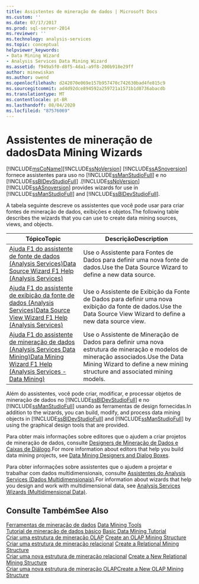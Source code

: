 ```yaml
---
title: Assistentes de mineração de dados | Microsoft Docs
ms.custom: ''
ms.date: 07/17/2017
ms.prod: sql-server-2014
ms.reviewer: ''
ms.technology: analysis-services
ms.topic: conceptual
helpviewer_keywords:
- Data Mining Wizard
- Analysis Services Data Mining Wizard
ms.assetid: f949a5f0-d8f5-4da1-a9f8-200b918e29ff
author: minewiskan
ms.author: owend
ms.openlocfilehash: d242070e069e157b957470c742630bad4fe815c9
ms.sourcegitcommit: ad4d92dce894592a259721a1571b1d8736abacdb
ms.translationtype: MT
ms.contentlocale: pt-BR
ms.lasthandoff: 08/04/2020
ms.locfileid: "87576069"
---
```

# <a name="data-mining-wizards"></a><span data-ttu-id="2421a-102">Assistentes de mineração de dados</span><span class="sxs-lookup"><span data-stu-id="2421a-102">Data Mining Wizards</span></span>
  [!INCLUDE[msCoName](../includes/msconame-md.md)]<span data-ttu-id="2421a-103">[!INCLUDE[ssNoVersion](../includes/ssnoversion-md.md)] [!INCLUDE[ssASnoversion](../includes/ssasnoversion-md.md)] fornece assistentes para uso no [!INCLUDE[ssManStudioFull](../includes/ssmanstudiofull-md.md)] e no [!INCLUDE[ssBIDevStudioFull](../includes/ssbidevstudiofull-md.md)] .</span><span class="sxs-lookup"><span data-stu-id="2421a-103">[!INCLUDE[ssNoVersion](../includes/ssnoversion-md.md)] [!INCLUDE[ssASnoversion](../includes/ssasnoversion-md.md)] provides wizards for use in [!INCLUDE[ssManStudioFull](../includes/ssmanstudiofull-md.md)] and [!INCLUDE[ssBIDevStudioFull](../includes/ssbidevstudiofull-md.md)].</span></span>  
  
 <span data-ttu-id="2421a-104">A tabela seguinte descreve os assistentes que você pode usar para criar fontes de mineração de dados, exibições e objetos.</span><span class="sxs-lookup"><span data-stu-id="2421a-104">The following table describes the wizards that you can use to create data mining sources, views, and objects.</span></span>  
  
|<span data-ttu-id="2421a-105">Tópico</span><span class="sxs-lookup"><span data-stu-id="2421a-105">Topic</span></span>|<span data-ttu-id="2421a-106">Descrição</span><span class="sxs-lookup"><span data-stu-id="2421a-106">Description</span></span>|  
|-----------|-----------------|  
|[<span data-ttu-id="2421a-107">Ajuda F1 do assistente de fonte de dados &#40;Analysis Services&#41;</span><span class="sxs-lookup"><span data-stu-id="2421a-107">Data Source Wizard F1 Help &#40;Analysis Services&#41;</span></span>](data-source-wizard-f1-help-analysis-services.md)|<span data-ttu-id="2421a-108">Use o Assistente para Fontes de Dados para definir uma nova fonte de dados.</span><span class="sxs-lookup"><span data-stu-id="2421a-108">Use the Data Source Wizard to define a new data source.</span></span>|  
|[<span data-ttu-id="2421a-109">Ajuda F1 do assistente de exibição da fonte de dados &#40;Analysis Services&#41;</span><span class="sxs-lookup"><span data-stu-id="2421a-109">Data Source View Wizard F1 Help &#40;Analysis Services&#41;</span></span>](data-source-view-wizard-f1-help-analysis-services.md)|<span data-ttu-id="2421a-110">Use o Assistente de Exibição da Fonte de Dados para definir uma nova exibição da fonte de dados.</span><span class="sxs-lookup"><span data-stu-id="2421a-110">Use the Data Source View Wizard to define a new data source view.</span></span>|  
|[<span data-ttu-id="2421a-111">Ajuda F1 do assistente de mineração de dados &#40;Analysis Services Data Mining&#41;</span><span class="sxs-lookup"><span data-stu-id="2421a-111">Data Mining Wizard F1 Help &#40;Analysis Services - Data Mining&#41;</span></span>](data-mining-wizard-f1-help-analysis-services-data-mining.md)|<span data-ttu-id="2421a-112">Use o Assistente de Mineração de Dados para definir uma nova estrutura de mineração e modelos de mineração associados.</span><span class="sxs-lookup"><span data-stu-id="2421a-112">Use the Data Mining Wizard to define a new mining structure and associated mining models.</span></span>|  
  
 <span data-ttu-id="2421a-113">Além do assistentes, você pode criar, modificar, e processar objetos de mineração de dados no [!INCLUDE[ssBIDevStudioFull](../includes/ssbidevstudiofull-md.md)] e no [!INCLUDE[ssManStudioFull](../includes/ssmanstudiofull-md.md)] usando as ferramentas de design fornecidas.</span><span class="sxs-lookup"><span data-stu-id="2421a-113">In addition to the wizards, you can build, modify, and process data mining objects in [!INCLUDE[ssBIDevStudioFull](../includes/ssbidevstudiofull-md.md)] and [!INCLUDE[ssManStudioFull](../includes/ssmanstudiofull-md.md)] by using the graphical design tools that are provided.</span></span>  
  
 <span data-ttu-id="2421a-114">Para obter mais informações sobre editores que o ajudem a criar projetos de mineração de dados, consulte [Designers de Mineração de Dados e Caixas de Diálogo](data-mining-designers-and-dialog-boxes.md).</span><span class="sxs-lookup"><span data-stu-id="2421a-114">For more information about editors that help you build data mining projects, see [Data Mining Designers and Dialog Boxes](data-mining-designers-and-dialog-boxes.md).</span></span>  
  
 <span data-ttu-id="2421a-115">Para obter informações sobre assistentes que o ajudem a projetar e trabalhar com dados multidimensionais, consulte [Assistentes do Analysis Services &#40;Dados Multidimensionais&#41;](analysis-services-wizards-multidimensional-data.md).</span><span class="sxs-lookup"><span data-stu-id="2421a-115">For information about wizards that help you design and work with multidimensional data, see [Analysis Services Wizards &#40;Multidimensional Data&#41;](analysis-services-wizards-multidimensional-data.md).</span></span>  
  
## <a name="see-also"></a><span data-ttu-id="2421a-116">Consulte Também</span><span class="sxs-lookup"><span data-stu-id="2421a-116">See Also</span></span>  
 <span data-ttu-id="2421a-117">[Ferramentas de mineração de dados](data-mining/data-mining-tools.md) </span><span class="sxs-lookup"><span data-stu-id="2421a-117">[Data Mining Tools](data-mining/data-mining-tools.md) </span></span>  
 <span data-ttu-id="2421a-118">[Tutorial de mineração de dados básico](../../2014/tutorials/basic-data-mining-tutorial.md) </span><span class="sxs-lookup"><span data-stu-id="2421a-118">[Basic Data Mining Tutorial](../../2014/tutorials/basic-data-mining-tutorial.md) </span></span>  
 <span data-ttu-id="2421a-119">[Criar uma estrutura de mineração OLAP](data-mining/create-an-olap-mining-structure.md) </span><span class="sxs-lookup"><span data-stu-id="2421a-119">[Create an OLAP Mining Structure](data-mining/create-an-olap-mining-structure.md) </span></span>  
 <span data-ttu-id="2421a-120">[Criar uma estrutura de mineração relacional](data-mining/create-a-relational-mining-structure.md) </span><span class="sxs-lookup"><span data-stu-id="2421a-120">[Create a Relational Mining Structure](data-mining/create-a-relational-mining-structure.md) </span></span>  
 <span data-ttu-id="2421a-121">[Criar uma nova estrutura de mineração relacional](data-mining/create-a-new-relational-mining-structure.md) </span><span class="sxs-lookup"><span data-stu-id="2421a-121">[Create a New Relational Mining Structure](data-mining/create-a-new-relational-mining-structure.md) </span></span>  
 [<span data-ttu-id="2421a-122">Criar uma nova estrutura de mineração OLAP</span><span class="sxs-lookup"><span data-stu-id="2421a-122">Create a New OLAP Mining Structure</span></span>](data-mining/create-a-new-olap-mining-structure.md)  
  
  
